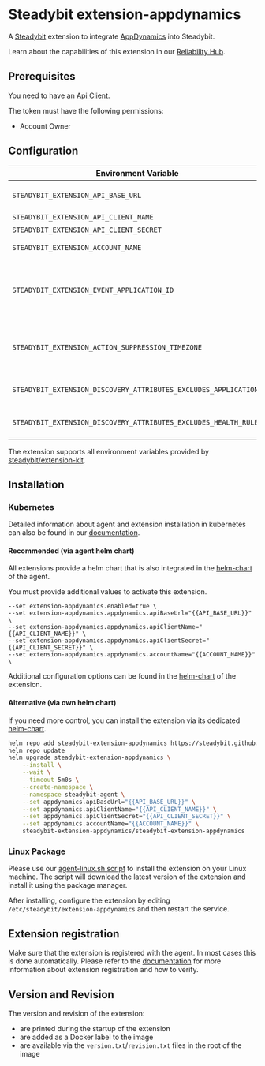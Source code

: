 # Steadybit extension-appdynamics

A [Steadybit](https://www.steadybit.com/) extension to integrate [AppDynamics](https://docs.appdynamics.com/) into Steadybit.

Learn about the capabilities of this extension in our [Reliability Hub](https://hub.steadybit.com/extension/com.steadybit.extension_appdynamics).

## Prerequisites

You need to have an [Api Client](https://docs.appdynamics.com/appd/23.x/latest/en/extend-appdynamics/appdynamics-apis/api-clients).

The token must have the following permissions:
- Account Owner

## Configuration

| Environment Variable                                             | Helm value                                | Meaning                                                                                                                                                                                                         | Required | Default |
|------------------------------------------------------------------|-------------------------------------------|-----------------------------------------------------------------------------------------------------------------------------------------------------------------------------------------------------------------|----------|---------|
| `STEADYBIT_EXTENSION_API_BASE_URL`                               | appdynamics.apiBaseUrl                    | The base url for AppDynamics API Calls, for example `https://XXXXXXXXX.saas.appdynamics.com`                                                                                                                    | yes      |         |
| `STEADYBIT_EXTENSION_API_CLIENT_NAME`                            | appdynamics.apiClientName                 | The name of the API client.                                                                                                                                                                                     | yes      |         |
| `STEADYBIT_EXTENSION_API_CLIENT_SECRET`                          | appdynamics.apiClientSecret               | The secret of the API client.                                                                                                                                                                                   | yes      |         |
| `STEADYBIT_EXTENSION_ACCOUNT_NAME`                               | appdynamics.accountName                   | The name of the AppDynamics account, usually the first part of you url.                                                                                                                                         | yes      |         |
| `STEADYBIT_EXTENSION_EVENT_APPLICATION_ID`                       | appdynamics.eventApplicationID            | The extension reports experiment executions to AppDynamics if an Application Event ID (A manually created Steadybit App is sufficient) is given, which helps you to correlate experiments with your dashboards. | no       |         |
| `STEADYBIT_EXTENSION_ACTION_SUPPRESSION_TIMEZONE`                | appdynamics.actionSuppressionTimezone     | The timezone to enforce for the action suppression action in the form "Europe/Paris", if none, the local one will be determined where the extension is deployed (optional).                                     | no       |         |
| `STEADYBIT_EXTENSION_DISCOVERY_ATTRIBUTES_EXCLUDES_APPLICATIONS` | discovery.attributes.excludes.application | List of Application attributes to exclude from discovery.. Checked by key equality and supporting trailing "*"                                                                                                  | no       |         |
| `STEADYBIT_EXTENSION_DISCOVERY_ATTRIBUTES_EXCLUDES_HEALTH_RULES` | discovery.attributes.excludes.healthRule  | List of Health Rule attributes to exclude from discovery.. Checked by key equality and supporting trailing "*"                                                                                                  | no       |         |

The extension supports all environment variables provided by [steadybit/extension-kit](https://github.com/steadybit/extension-kit#environment-variables).

## Installation

### Kubernetes

Detailed information about agent and extension installation in kubernetes can also be found in
our [documentation](https://docs.steadybit.com/install-and-configure/install-agent/install-on-kubernetes).

#### Recommended (via agent helm chart)

All extensions provide a helm chart that is also integrated in the
[helm-chart](https://github.com/steadybit/helm-charts/tree/main/charts/steadybit-agent) of the agent.

You must provide additional values to activate this extension.

```
--set extension-appdynamics.enabled=true \
--set extension-appdynamics.appdynamics.apiBaseUrl="{{API_BASE_URL}}" \
--set extension-appdynamics.appdynamics.apiClientName="{{API_CLIENT_NAME}}" \
--set extension-appdynamics.appdynamics.apiClientSecret="{{API_CLIENT_SECRET}}" \
--set extension-appdynamics.appdynamics.accountName="{{ACCOUNT_NAME}}" \
```

Additional configuration options can be found in
the [helm-chart](https://github.com/steadybit/extension-appdynamics/blob/main/charts/steadybit-extension-appdynamics/values.yaml) of the
extension.

#### Alternative (via own helm chart)

If you need more control, you can install the extension via its
dedicated [helm-chart](https://github.com/steadybit/extension-appdynamics/blob/main/charts/steadybit-extension-appdynamics).

```bash
helm repo add steadybit-extension-appdynamics https://steadybit.github.io/extension-appdynamics
helm repo update
helm upgrade steadybit-extension-appdynamics \
    --install \
    --wait \
    --timeout 5m0s \
    --create-namespace \
    --namespace steadybit-agent \
    --set appdynamics.apiBaseUrl="{{API_BASE_URL}}" \
    --set appdynamics.apiClientName="{{API_CLIENT_NAME}}" \
    --set appdynamics.apiClientSecret="{{API_CLIENT_SECRET}}" \
    --set appdynamics.accountName="{{ACCOUNT_NAME}}" \
    steadybit-extension-appdynamics/steadybit-extension-appdynamics
```

### Linux Package

Please use
our [agent-linux.sh script](https://docs.steadybit.com/install-and-configure/install-agent/install-on-linux-hosts)
to install the extension on your Linux machine. The script will download the latest version of the extension and install
it using the package manager.

After installing, configure the extension by editing `/etc/steadybit/extension-appdynamics` and then restart the service.

## Extension registration

Make sure that the extension is registered with the agent. In most cases this is done automatically. Please refer to
the [documentation](https://docs.steadybit.com/install-and-configure/install-agent/extension-registration) for more
information about extension registration and how to verify.

## Version and Revision

The version and revision of the extension:
- are printed during the startup of the extension
- are added as a Docker label to the image
- are available via the `version.txt`/`revision.txt` files in the root of the image
